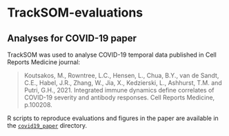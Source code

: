 # TrackSOM-evaluations

## Analyses for COVID-19 paper
TrackSOM was used to analyse COVID-19 temporal data published in Cell Reports Medicine journal:


> Koutsakos, M., Rowntree, L.C., Hensen, L., Chua, B.Y., van de Sandt, C.E., Habel, J.R., Zhang, W., Jia, X., Kedzierski, L., Ashhurst, T.M. and Putri, G.H., 2021. Integrated immune dynamics define correlates of COVID-19 severity and antibody responses. Cell Reports Medicine, p.100208.

R scripts to reproduce evaluations and figures in the paper are available in the [`covid19_paper`](https://github.com/ghar1821/TrackSOM-evaluations/covid19_paper) directory. 

